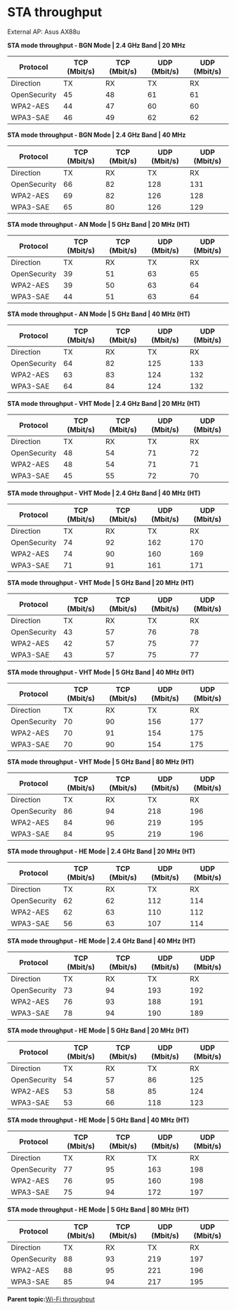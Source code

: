 # STA throughput

External AP: Asus AX88u

**STA mode throughput - BGN Mode | 2.4 GHz Band | 20 MHz**

|Protocol|TCP \(Mbit/s\)|TCP \(Mbit/s\)|UDP \(Mbit/s\)|UDP \(Mbit/s\)|
|--------|--------------|--------------|--------------|--------------|
|Direction|TX|RX|TX|RX|
|OpenSecurity|45|48|61|61|
|WPA2-AES|44|47|60|60|
|WPA3-SAE|46|49|62|62|

**STA mode throughput - BGN Mode | 2.4 GHz Band | 40 MHz**

|Protocol|TCP \(Mbit/s\)|TCP \(Mbit/s\)|UDP \(Mbit/s\)|UDP \(Mbit/s\)|
|--------|--------------|--------------|--------------|--------------|
|Direction|TX|RX|TX|RX|
|OpenSecurity|66|82|128|131|
|WPA2-AES|69|82|126|128|
|WPA3-SAE|65|80|126|129|

**STA mode throughput - AN Mode | 5 GHz Band | 20 MHz (HT)**

|Protocol|TCP \(Mbit/s\)|TCP \(Mbit/s\)|UDP \(Mbit/s\)|UDP \(Mbit/s\)|
|--------|--------------|--------------|--------------|--------------|
|Direction|TX|RX|TX|RX|
|OpenSecurity|39|51|63|65|
|WPA2-AES|39|50|63|64|
|WPA3-SAE|44|51|63|64|

**STA mode throughput - AN Mode | 5 GHz Band | 40 MHz (HT)**

|Protocol|TCP \(Mbit/s\)|TCP \(Mbit/s\)|UDP \(Mbit/s\)|UDP \(Mbit/s\)|
|--------|--------------|--------------|--------------|--------------|
|Direction|TX|RX|TX|RX|
|OpenSecurity|64|82|125|133|
|WPA2-AES|63|83|124|132|
|WPA3-SAE|64|84|124|132|

**STA mode throughput - VHT Mode | 2.4 GHz Band | 20 MHz (HT)**

|Protocol|TCP \(Mbit/s\)|TCP \(Mbit/s\)|UDP \(Mbit/s\)|UDP \(Mbit/s\)|
|--------|--------------|--------------|--------------|--------------|
|Direction|TX|RX|TX|RX|
|OpenSecurity|48|54|71|72|
|WPA2-AES|48|54|71|71|
|WPA3-SAE|45|55|72|70|

**STA mode throughput - VHT Mode | 2.4 GHz Band | 40 MHz (HT)**

|Protocol|TCP \(Mbit/s\)|TCP \(Mbit/s\)|UDP \(Mbit/s\)|UDP \(Mbit/s\)|
|--------|--------------|--------------|--------------|--------------|
|Direction|TX|RX|TX|RX|
|OpenSecurity|74|92|162|170|
|WPA2-AES|74|90|160|169|
|WPA3-SAE|71|91|161|171|

**STA mode throughput - VHT Mode | 5 GHz Band | 20 MHz (HT)**

|Protocol|TCP \(Mbit/s\)|TCP \(Mbit/s\)|UDP \(Mbit/s\)|UDP \(Mbit/s\)|
|--------|--------------|--------------|--------------|--------------|
|Direction|TX|RX|TX|RX|
|OpenSecurity|43|57|76|78|
|WPA2-AES|42|57|75|77|
|WPA3-SAE|43|57|75|77|

**STA mode throughput - VHT Mode | 5 GHz Band | 40 MHz (HT)**

|Protocol|TCP \(Mbit/s\)|TCP \(Mbit/s\)|UDP \(Mbit/s\)|UDP \(Mbit/s\)|
|--------|--------------|--------------|--------------|--------------|
|Direction|TX|RX|TX|RX|
|OpenSecurity|70|90|156|177|
|WPA2-AES|70|91|154|175|
|WPA3-SAE|70|90|154|175|

**STA mode throughput - VHT Mode | 5 GHz Band | 80 MHz (HT)**

|Protocol|TCP \(Mbit/s\)|TCP \(Mbit/s\)|UDP \(Mbit/s\)|UDP \(Mbit/s\)|
|--------|--------------|--------------|--------------|--------------|
|Direction|TX|RX|TX|RX|
|OpenSecurity|86|94|218|196|
|WPA2-AES|84|96|219|195|
|WPA3-SAE|84|95|219|196|

**STA mode throughput - HE Mode | 2.4 GHz Band | 20 MHz (HT)**

|Protocol|TCP \(Mbit/s\)|TCP \(Mbit/s\)|UDP \(Mbit/s\)|UDP \(Mbit/s\)|
|--------|--------------|--------------|--------------|--------------|
|Direction|TX|RX|TX|RX|
|OpenSecurity|62|62|112|114|
|WPA2-AES|62|63|110|112|
|WPA3-SAE|56|63|107|114|

**STA mode throughput - HE Mode | 2.4 GHz Band | 40 MHz (HT)**

|Protocol|TCP \(Mbit/s\)|TCP \(Mbit/s\)|UDP \(Mbit/s\)|UDP \(Mbit/s\)|
|--------|--------------|--------------|--------------|--------------|
|Direction|TX|RX|TX|RX|
|OpenSecurity|73|94|193|192|
|WPA2-AES|76|93|188|191|
|WPA3-SAE|78|94|190|189|

**STA mode throughput - HE Mode | 5 GHz Band | 20 MHz (HT)**

|Protocol|TCP \(Mbit/s\)|TCP \(Mbit/s\)|UDP \(Mbit/s\)|UDP \(Mbit/s\)|
|--------|--------------|--------------|--------------|--------------|
|Direction|TX|RX|TX|RX|
|OpenSecurity|54|57|86|125|
|WPA2-AES|53|58|85|124|
|WPA3-SAE|53|66|118|123|

**STA mode throughput - HE Mode | 5 GHz Band | 40 MHz (HT)**

|Protocol|TCP \(Mbit/s\)|TCP \(Mbit/s\)|UDP \(Mbit/s\)|UDP \(Mbit/s\)|
|--------|--------------|--------------|--------------|--------------|
|Direction|TX|RX|TX|RX|
|OpenSecurity|77|95|163|198|
|WPA2-AES|76|95|160|198|
|WPA3-SAE|75|94|172|197|

**STA mode throughput - HE Mode | 5 GHz Band | 80 MHz (HT)**

|Protocol|TCP \(Mbit/s\)|TCP \(Mbit/s\)|UDP \(Mbit/s\)|UDP \(Mbit/s\)|
|--------|--------------|--------------|--------------|--------------|
|Direction|TX|RX|TX|RX|
|OpenSecurity|88|93|219|197|
|WPA2-AES|88|95|221|196|
|WPA3-SAE|85|94|217|195|


**Parent topic:**[Wi-Fi throughput](../topics/wi-fi_throughput_02.md)

